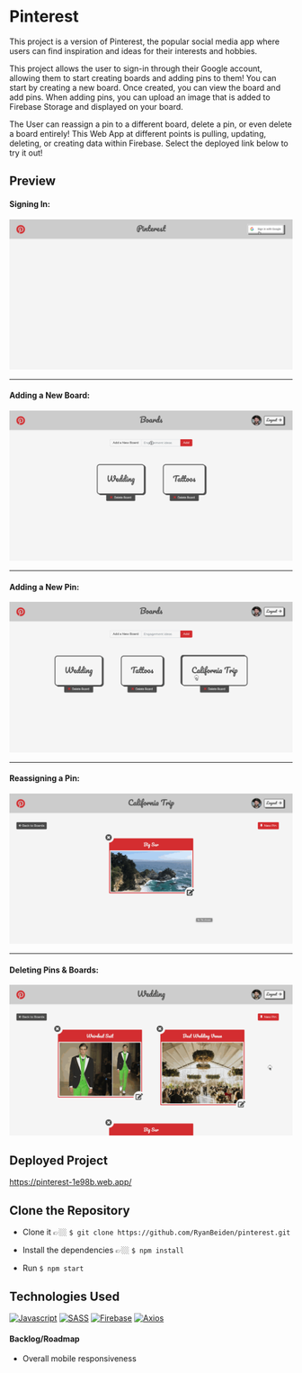 # Pinterest

This project is a version of Pinterest, the popular social media app where users can find inspiration and ideas for their interests and hobbies.

This project allows the user to sign-in through their Google account, allowing them to start creating boards and adding pins to them! You can start by creating a new board. Once created, you can view the board and add pins. When adding pins, you can upload an image that is added to Firebase Storage and displayed on your board.

The User can reassign a pin to a different board, delete a pin, or even delete a board entirely! This Web App at different points is pulling, updating, deleting, or creating data within Firebase. Select the deployed link below to try it out!

## Preview

#### Signing In:
![Pinterest Sign In](./src/assets/pinterest-site-demo-1.gif)

---

#### Adding a New Board:
![Adding a New Board](./src/assets/pinterest-site-demo-2.gif)

---

#### Adding a New Pin:
![Adding a New Pin](./src/assets/pinterest-site-demo-3.gif)

---

#### Reassigning a Pin:
![Reassigning a Pin](./src/assets/pinterest-site-demo-4.gif)

---

#### Deleting Pins & Boards:
![Pinterest Sign In](./src/assets/pinterest-site-demo-5.gif)

## Deployed Project

https://pinterest-1e98b.web.app/

## Clone the Repository
- Clone it 👉🏼 `$ git clone https://github.com/RyanBeiden/pinterest.git`

- Install the dependencies 👉🏼 `$ npm install`

- Run `$ npm start`

## Technologies Used
[![Javascript](https://img.shields.io/badge/-Javascript-2c9fcc?style=flat-square)](#) [![SASS](https://img.shields.io/badge/-SASS-2c9fcc?style=flat-square)](#) [![Firebase](https://img.shields.io/badge/-Firebase-2c9fcc?style=flat-square)](#) [![Axios](https://img.shields.io/badge/-Axios-2c9fcc?style=flat-square)](#)

#### Backlog/Roadmap

- Overall mobile responsiveness
